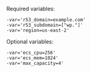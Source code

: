 Required variables:

```
-var='r53_domain=example.com'
-var='r53_subdomain=["wp."]'
-var='region=us-east-2'
```

Optional variables:

```
-var='ecs_cpu=256'
-var='ecs_mem=1024'
-var='max_capacity=4'
```
